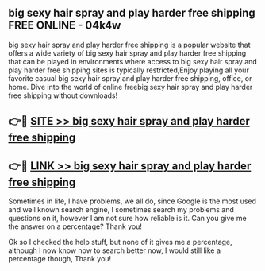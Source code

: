 ## big sexy hair spray and play harder free shipping FREE ONLINE - 04k4w

big sexy hair spray and play harder free shipping is a popular website that offers a wide variety of big sexy hair spray and play harder free shipping that can be played in environments where access to big sexy hair spray and play harder free shipping sites is typically restricted,Enjoy playing all your favorite casual big sexy hair spray and play harder free shipping, office, or home. Dive into the world of online freebig sexy hair spray and play harder free shipping without downloads!

## 👉🔴 [SITE >> big sexy hair spray and play harder free shipping](http://news.freeplayer.one?title=big_sexy_hair_spray_and_play_harder_free_shipping&ref=FRRE)

## 👉🔴 [LINK >> big sexy hair spray and play harder free shipping](http://news.freeplayer.one?title=big_sexy_hair_spray_and_play_harder_free_shipping&ref=FREE)

Sometimes in life, I have problems, we all do, since Google is the most used and well known search engine, I sometimes search my problems and questions on it, however I am not sure how reliable is it. Can you give me the answer on a percentage? Thank you!

Ok so I checked the help stuff, but none of it gives me a percentage, although I now know how to search better now, I would still like a percentage though, Thank you!